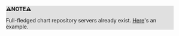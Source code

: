 <div style="margin:2em; background-color: #e0e0e0;">

<strong>⚠️NOTE️️️⚠️</strong>

Full-fledged chart repository servers already exist. [Here](https://github.com/helm/chartmuseum)'s an example.
</div>


